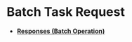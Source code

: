 # Batch Task Request<a name="EN-US_TOPIC_0142195138"></a>

-   **[Responses \(Batch Operation\)](responses-(batch-operation).md)**  


